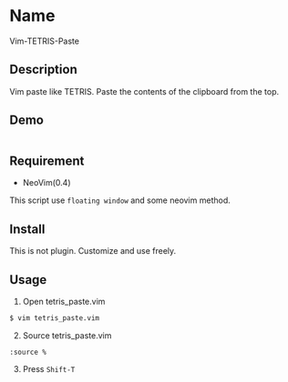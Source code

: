 Name 
====

Vim-TETRIS-Paste

## Description

Vim paste like TETRIS.
Paste the contents of the clipboard from the top.

## Demo

<img href="https://user-images.githubusercontent.com/17779386/69538032-bbfabd80-0fc4-11ea-85e2-4da46b2317b8.gif" width=300>


## Requirement

- NeoVim(0.4)

This script use `floating window` and some neovim method.

## Install

This is not plugin. Customize and use freely.

## Usage

1. Open tetris_paste.vim
```bash
$ vim tetris_paste.vim
```
2. Source tetris_paste.vim
```vim
:source %
```
3. Press `Shift-T`
